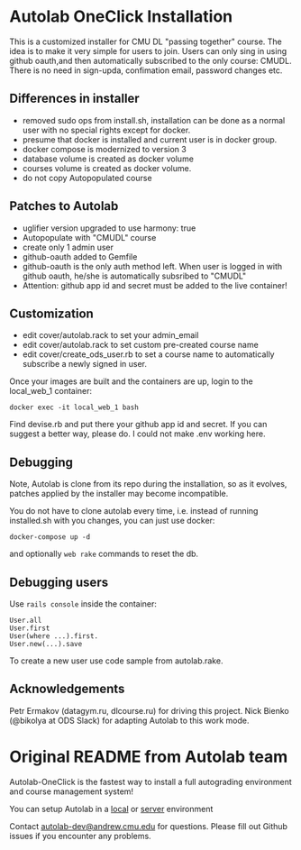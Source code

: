 # Autolab OneClick Installation

This is a customized installer for CMU DL "passing together" course.
The idea is to make it very simple for users to join. Users can only sing in using github oauth,and then automatically subscribed to the only course: CMUDL. There is no need in sign-upda, confimation email, password changes etc.


## Differences in installer

* removed sudo ops from install.sh, installation can be done as a normal user with no special rights except for docker.
* presume that docker is installed and current user is in docker group.
* docker compose is modernized to version 3
* database volume is created as docker volume
* courses volume is created as docker volume.
* do not copy Autopopulated course

## Patches to Autolab

* uglifier version upgraded to use harmony: true
* Autopopulate with "CMUDL" course
* create only 1 admin user
* github-oauth added to Gemfile
* github-oauth is the only auth method left. When user is logged in with github oauth, he/she is automatically subsribed to "CMUDL"
* Attention: github app id and secret must be added to the live container!

## Customization

* edit cover/autolab.rack to set your admin_email
* edit cover/autolab.rack to set custom pre-created course name
* edit cover/create_ods_user.rb to set a course name to automatically subscribe a newly signed in user.

Once your images are built and the containers are up, login to the local_web_1 container:

`docker exec -it local_web_1 bash`

Find devise.rb and put there your github app id and secret. If you can suggest a better way, please do. I could not make .env working here.

## Debugging

Note, Autolab is clone from its repo during the installation, so as it evolves, patches applied by the installer may become incompatible.

You do not have to clone autolab every time, i.e. instead of running installed.sh with you changes,  you can just use docker:

`docker-compose up -d`

and optionally `web rake` commands to reset the db.


## Debugging users

Use `rails console` inside the container:

```
User.all
User.first
User(where ...).first.
User.new(...).save
```

To create a new user use code sample from autolab.rake.

## Acknowledgements

Petr Ermakov (datagym.ru, dlcourse.ru) for driving this project.
Nick Bienko (@bikolya at ODS Slack) for adapting Autolab to this work mode.

# Original README from Autolab team

Autolab-OneClick is the fastest way to install a full autograding environment and course management system!

You can setup Autolab in a [local](https://github.com/autolab/autolab-oneclick/wiki/Autolab-Local-Installation) or [server](https://github.com/autolab/autolab-oneclick/wiki/Autolab-Server-Installation) environment

Contact autolab-dev@andrew.cmu.edu for questions. Please fill out Github issues if you encounter any problems.
